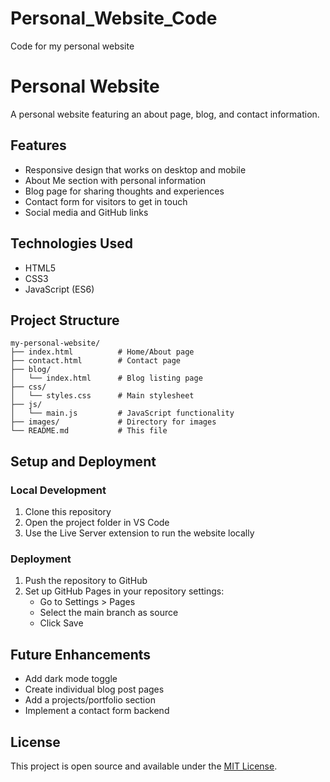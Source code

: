 # Personal_Website_Code
 Code for my personal website
# Personal Website

A personal website featuring an about page, blog, and contact information.

## Features

- Responsive design that works on desktop and mobile
- About Me section with personal information
- Blog page for sharing thoughts and experiences
- Contact form for visitors to get in touch
- Social media and GitHub links

## Technologies Used

- HTML5
- CSS3
- JavaScript (ES6)

## Project Structure

```
my-personal-website/
├── index.html          # Home/About page
├── contact.html        # Contact page
├── blog/
│   └── index.html      # Blog listing page
├── css/
│   └── styles.css      # Main stylesheet
├── js/
│   └── main.js         # JavaScript functionality
├── images/             # Directory for images
└── README.md           # This file
```

## Setup and Deployment

### Local Development

1. Clone this repository
2. Open the project folder in VS Code
3. Use the Live Server extension to run the website locally

### Deployment

1. Push the repository to GitHub
2. Set up GitHub Pages in your repository settings:
   - Go to Settings > Pages
   - Select the main branch as source
   - Click Save

## Future Enhancements

- Add dark mode toggle
- Create individual blog post pages
- Add a projects/portfolio section
- Implement a contact form backend

## License

This project is open source and available under the [MIT License](LICENSE).




